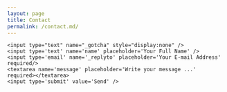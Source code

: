 ```yaml
---
layout: page
title: Contact
permalink: /contact.md/
---
```

<div class="form">

  <form action="https://formspree.io/princessahe@hotmail.com" method="post">
    <!-- the redirect_to is optional, the form will redirect to the referrer on submission -->

    <input type="text" name="_gotcha" style="display:none" />  
    <input type='text' name='name' placeholder='Your Full Name' />
    <input type='email' name='_replyto' placeholder='Your E-mail Address' required/>
    <textarea name='message' placeholder='Write your message ...' required></textarea>
    <input type='submit' value='Send' />
  </form>
</div>
<br>
